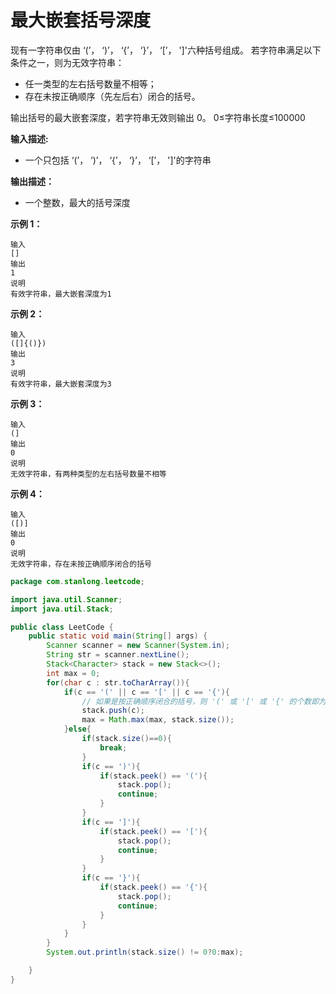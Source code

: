# 最大嵌套括号深度

现有一字符串仅由 ‘(’， ‘)’， ‘{’， ‘}’， ‘[’， ']'六种括号组成。 若字符串满足以下条件之一，则为无效字符串：

- 任一类型的左右括号数量不相等；
- 存在未按正确顺序（先左后右）闭合的括号。

输出括号的最大嵌套深度，若字符串无效则输出 0。 0≤字符串长度≤100000

**输入描述:**

- 一个只包括 ‘(’， ‘)’， ‘{’， ‘}’， ‘[’， ']'的字符串

**输出描述：**

- 一个整数，最大的括号深度

**示例 1：**

```
输入
[]
输出
1
说明
有效字符串，最大嵌套深度为1
```

**示例 2：**

```
输入
([]{()})
输出
3
说明
有效字符串，最大嵌套深度为3
```

**示例 3：**

```
输入
(]
输出
0
说明
无效字符串，有两种类型的左右括号数量不相等
```

**示例 4：**

```
输入
([)]
输出
0
说明
无效字符串，存在未按正确顺序闭合的括号
```

```java
package com.stanlong.leetcode;

import java.util.Scanner;
import java.util.Stack;

public class LeetCode {
    public static void main(String[] args) {
        Scanner scanner = new Scanner(System.in);
        String str = scanner.nextLine();
        Stack<Character> stack = new Stack<>();
        int max = 0;
        for(char c : str.toCharArray()){
            if(c == '(' || c == '[' || c == '{'){
                // 如果是按正确顺序闭合的括号，则 '(' 或 '[' 或 '{' 的个数即为括号的最大深度
                stack.push(c);
                max = Math.max(max, stack.size());
            }else{
                if(stack.size()==0){
                    break;
                }
                if(c == ')'){
                    if(stack.peek() == '('){
                        stack.pop();
                        continue;
                    }
                }
                if(c == ']'){
                    if(stack.peek() == '['){
                        stack.pop();
                        continue;
                    }
                }
                if(c == '}'){
                    if(stack.peek() == '{'){
                        stack.pop();
                        continue;
                    }
                }
            }
        }
        System.out.println(stack.size() != 0?0:max);

    }
}
```



